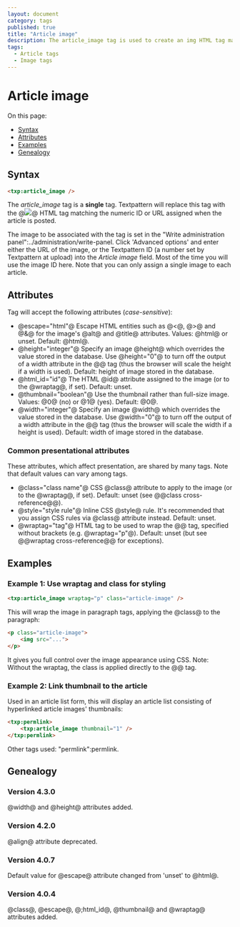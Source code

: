 ```yaml
---
layout: document
category: tags
published: true
title: "Article image"
description: The article_image tag is used to create an img HTML tag matching the numeric ID or URL assigned when the article is posted.
tags:
  - Article tags
  - Image tags
---
```


# Article image

On this page:

* [Syntax](#user-content-syntax)
* [Attributes](#user-content-attributes)
* [Examples](#user-content-examples)
* [Genealogy](#user-content-genealogy)

## Syntax

```html
<txp:article_image />
```

The *article_image* tag is a __single__ tag. Textpattern will replace this tag with the @<img src="...">@ HTML tag matching the numeric ID or URL assigned when the article is posted.

The image to be associated with the tag is set in the "Write administration panel":../administration/write-panel. Click 'Advanced options' and enter either the URL of the image, or the Textpattern ID (a number set by Textpattern at upload) into the *Article image* field. Most of the time you will use the image ID here. Note that you can only assign a single image to each article.

## Attributes

Tag will accept the following attributes (*case-sensitive*):

* @escape="html"@
Escape HTML entities such as @<@, @>@ and @&@ for the image's @alt@ and @title@ attributes.
Values: @html@ or unset.
Default: @html@.
* @height="integer"@
Specify an image @height@ which overrides the value stored in the database. Use @height="0"@ to turn off the output of a width attribute in the @<img>@ tag (thus the browser will scale the height if a width is used).
Default: height of image stored in the database.
* @html_id="id"@
The HTML @id@ attribute assigned to the image (or to the @wraptag@, if set).
Default: unset.
* @thumbnail="boolean"@
Use the thumbnail rather than full-size image.
Values: @0@ (no) or @1@ (yes).
Default: @0@.
* @width="integer"@
Specify an image @width@ which overrides the value stored in the database. Use @width="0"@ to turn off the output of a width attribute in the @<img>@ tag (thus the browser will scale the width if a height is used).
Default: width of image stored in the database.

### Common presentational attributes

These attributes, which affect presentation, are shared by many tags. Note that default values can vary among tags.

* @class="class name"@
CSS @class@ attribute to apply to the image (or to the @wraptag@, if set).
Default: unset (see @@class cross-reference@@).
* @style="style rule"@
Inline CSS @style@ rule. It's recommended that you assign CSS rules via @class@ attribute instead.
Default: unset.
* @wraptag="tag"@
HTML tag to be used to wrap the @<img>@ tag, specified without brackets (e.g. @wraptag="p"@).
Default: unset (but see @@wraptag cross-reference@@ for exceptions).

## Examples

### Example 1: Use wraptag and class for styling

```html
<txp:article_image wraptag="p" class="article-image" />
```

This will wrap the image in paragraph tags, applying the @class@ to the paragraph:

```html
<p class="article-image">
    <img src="...">
</p>
```

It gives you full control over the image appearance using CSS. Note: Without the wraptag, the class is applied directly to the @<img>@ tag.

### Example 2: Link thumbnail to the article

Used in an article list form, this will display an article list consisting of hyperlinked article images' thumbnails:

```html
<txp:permlink>
    <txp:article_image thumbnail="1" />
</txp:permlink>
```

Other tags used: "permlink":permlink.

## Genealogy

### Version 4.3.0

@width@ and @height@ attributes added.

### Version 4.2.0

@align@ attribute deprecated.

### Version 4.0.7

Default value for @escape@ attribute changed from 'unset' to @html@.

### Version 4.0.4

@class@, @escape@, @;html_id@, @thumbnail@ and @wraptag@ attributes added.
